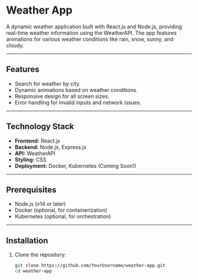 # Weather App

A dynamic weather application built with React.js and Node.js, providing real-time weather information using the WeatherAPI. The app features animations for various weather conditions like rain, snow, sunny, and cloudy.

---

## Features
- Search for weather by city.
- Dynamic animations based on weather conditions.
- Responsive design for all screen sizes.
- Error handling for invalid inputs and network issues.

---

## Technology Stack
- **Frontend:** React.js
- **Backend:** Node.js, Express.js
- **API:** WeatherAPI
- **Styling:** CSS
- **Deployment:** Docker, Kubernetes (Coming Soon!)

---

## Prerequisites
- Node.js (v14 or later)
- Docker (optional, for containerization)
- Kubernetes (optional, for orchestration)

---

## Installation
1. Clone the repository:
   ```bash
   git clone https://github.com/YourUsername/weather-app.git
   cd weather-app
